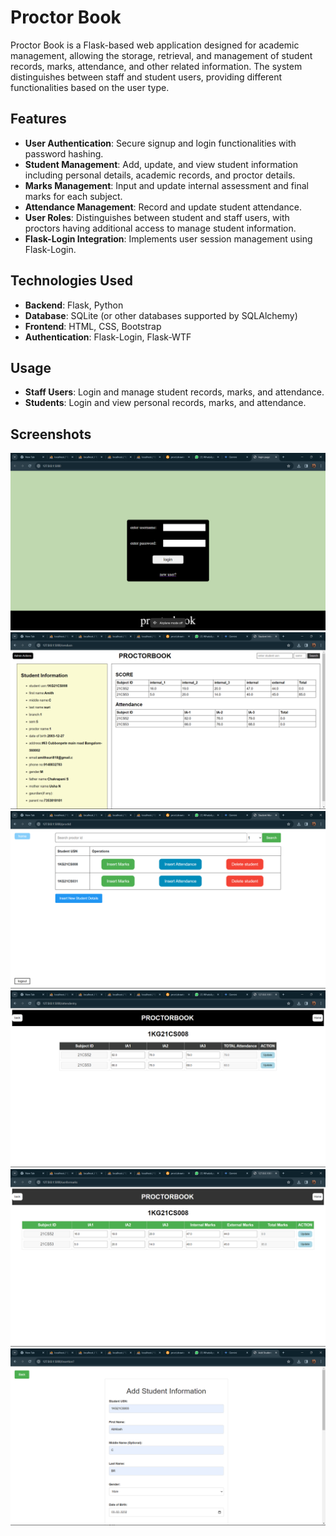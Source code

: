 # Proctor Book

Proctor Book is a Flask-based web application designed for academic management, allowing the storage, retrieval, and management of student records, marks, attendance, and other related information. The system distinguishes between staff and student users, providing different functionalities based on the user type.

## Features

- **User Authentication**: Secure signup and login functionalities with password hashing.
- **Student Management**: Add, update, and view student information including personal details, academic records, and proctor details.
- **Marks Management**: Input and update internal assessment and final marks for each subject.
- **Attendance Management**: Record and update student attendance.
- **User Roles**: Distinguishes between student and staff users, with proctors having additional access to manage student information.
- **Flask-Login Integration**: Implements user session management using Flask-Login.

## Technologies Used

- **Backend**: Flask, Python
- **Database**: SQLite (or other databases supported by SQLAlchemy)
- **Frontend**: HTML, CSS, Bootstrap
- **Authentication**: Flask-Login, Flask-WTF


## Usage

- **Staff Users**: Login and manage student records, marks, and attendance.
- **Students**: Login and view personal records, marks, and attendance.

## Screenshots
![Main Menu](assets/loginpage.png)
![Main Menu](assets/Screenshot%20(228).png)
![Main Menu](assets/Screenshot%20(229).png)
![Main Menu](assets/Screenshot%20(232).png)
![Main Menu](assets/Screenshot%20(231).png)
![Main Menu](assets/Screenshot%20(230).png)


